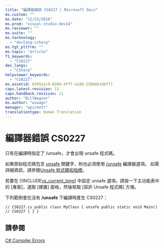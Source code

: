 ```yaml
---
title: "編譯器錯誤 CS0227 | Microsoft Docs"
ms.custom: ""
ms.date: "11/23/2016"
ms.prod: "visual-studio-dev14"
ms.reviewer: ""
ms.suite: ""
ms.technology: 
  - "devlang-csharp"
ms.tgt_pltfrm: ""
ms.topic: "article"
f1_keywords: 
  - "CS0227"
dev_langs: 
  - "CSharp"
helpviewer_keywords: 
  - "CS0227"
ms.assetid: b595a1c9-8204-4ff7-a1d0-258b0b1d6ff7
caps.latest.revision: 11
caps.handback.revision: 11
author: "BillWagner"
ms.author: "wiwagn"
manager: "wpickett"
translationtype: Human Translation
---
```

# 編譯器錯誤 CS0227
只有在編譯時指定了 \/unsafe，才會出現 unsafe 程式碼。  
  
 如果原始程式碼包含 [unsafe](../../csharp/language-reference/keywords/unsafe.md) 關鍵字，則也必須使用 [\/unsafe](../../csharp/language-reference/compiler-options/unsafe-compiler-option.md) 編譯器選項。 如需詳細資訊，請參閱[Unsafe 程式碼和指標](../../csharp/programming-guide/unsafe-code-pointers/index.md)。  
  
 若要在 [!INCLUDE[vs_current_long](../../csharp/misc/includes/vs_current_long_md.md)] 中設定 unsafe 選項，請按一下主功能表中的 \[專案\]，選取 \[建置\] 窗格，然後核取 \[容許 Unsafe 程式碼\] 方塊。  
  
 下列範例會在沒有 **\/unsafe** 下編譯時產生 CS0227：  
  
```  
// CS0227.cs public class MyClass { unsafe public static void Main()   // CS0227 { } }  
```  
  
## 請參閱  
 [C\# Compiler Errors](../../csharp/language-reference/compiler-messages/index.md)
